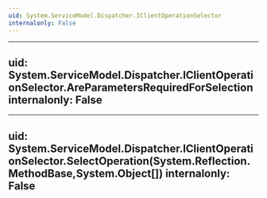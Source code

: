 ```yaml
---
uid: System.ServiceModel.Dispatcher.IClientOperationSelector
internalonly: False
---
```


---
uid: System.ServiceModel.Dispatcher.IClientOperationSelector.AreParametersRequiredForSelection
internalonly: False
---

---
uid: System.ServiceModel.Dispatcher.IClientOperationSelector.SelectOperation(System.Reflection.MethodBase,System.Object[])
internalonly: False
---

